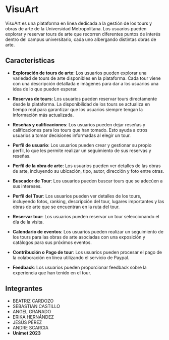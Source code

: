 # VisuArt

VisuArt es una plataforma en línea dedicada a la gestión de los tours y obras de arte de la Universidad Metropolitana. Los usuarios pueden explorar y reservar tours de arte que recorren diferentes puntos de interés dentro del campus universitario, cada uno albergando distintas obras de arte.

## Características

- **Exploración de tours de arte**: Los usuarios pueden explorar una variedad de tours de arte disponibles en la plataforma. Cada tour viene con una descripción detallada e imágenes para dar a los usuarios una idea de lo que pueden esperar.

- **Reservas de tours**: Los usuarios pueden reservar tours directamente desde la plataforma. La disponibilidad de los tours se actualiza en tiempo real para garantizar que los usuarios siempre tengan la información más actualizada.

- **Reseñas y calificaciones**: Los usuarios pueden dejar reseñas y calificaciones para los tours que han tomado. Esto ayuda a otros usuarios a tomar decisiones informadas al elegir un tour.

- **Perfil de usuario**: Los usuarios pueden crear y gestionar su propio perfil, lo que les permite realizar un seguimiento de sus reservas y reseñas.

- **Perfil de la obra de arte**: Los usuarios pueden ver detalles de las obras de arte, incluyendo su ubicación, tipo, autor, dirección y foto entre otras.

- **Buscador de Tour**: Los usuarios pueden buscar tours que se adecúen a sus intereses.

- **Perfil del Tour**: Los usuarios pueden ver detalles de los tours, incluyendo fotos, ranking, descripción del tour, lugares importantes y las obras de arte que se encuentran en la ruta del tour.

- **Reservar tour**: Los usuarios pueden reservar un tour seleccionando el día de la visita.

- **Calendario de eventos**: Los usuarios pueden realizar un seguimiento de los tours para las obras de arte asociadas con una exposición y catálogos para sus próximos eventos.

- **Contribución o Pago de tour**: Los usuarios pueden procesar el pago de la colaboración en línea utilizando el servicio de Paypal.

- **Feedback**: Los usuarios pueden proporcionar feedback sobre la experiencia que han tenido en el tour.


## Integrantes
- BEATRIZ CARDOZO 
- SEBASTIAN CASTILLO 
- ANGEL GRANADO 
- ERIKA HERNÁNDEZ 
- JESÚS PÉREZ 
- ANDRE SCARCIA 
- **Unimet 2023**

